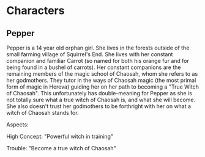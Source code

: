 # Characters

## Pepper

Pepper is a 14 year old orphan girl. She lives in the forests outside of the small farming village of Squirrel's End. She lives with her constant companion and familiar Carrot (so named for both his orange fur and for being found in a bushel of carrots). Her constant companions are the remaining members of the magic school of Chaosah, whom she refers to as her godmothers. They tutor in the ways of Chaosah magic (the most primal form of magic in Hereva) guiding her on her path to becoming a "True Witch of Chaosah". This unfortunately has double-meaning for Pepper as she is not totally sure what a true witch of Chaosah is, and what she will become. She also doesn't trust her godmothers to be forthright with her on what a witch of Chaosah stands for.

Aspects:

High Concept:
"Powerful witch in training"

Trouble: 
"Become a true witch of Chaosah"



